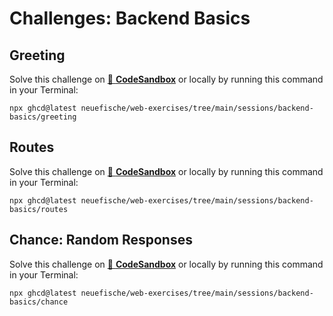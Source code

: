 # Challenges: Backend Basics

## Greeting

Solve this challenge on
[🔗 **CodeSandbox**](https://codesandbox.io/s/github/neuefische/web-exercises/tree/main/sessions/backend-basics/greeting?file=/README.md)
or locally by running this command in your Terminal:

```
npx ghcd@latest neuefische/web-exercises/tree/main/sessions/backend-basics/greeting
```

## Routes

Solve this challenge on
[🔗 **CodeSandbox**](https://codesandbox.io/s/github/neuefische/web-exercises/tree/main/sessions/backend-basics/routes?file=/README.md)
or locally by running this command in your Terminal:

```
npx ghcd@latest neuefische/web-exercises/tree/main/sessions/backend-basics/routes
```

## Chance: Random Responses

Solve this challenge on
[🔗 **CodeSandbox**](https://codesandbox.io/s/github/neuefische/web-exercises/tree/main/sessions/backend-basics/chance?file=/README.md)
or locally by running this command in your Terminal:

```
npx ghcd@latest neuefische/web-exercises/tree/main/sessions/backend-basics/chance
```

